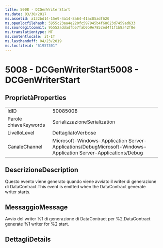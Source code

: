 ```yaml
---
title: 5008 - DCGenWriterStart
ms.date: 03/30/2017
ms.assetid: a132bd14-15e9-4a14-8a64-41ac85adf620
ms.openlocfilehash: 5955c23aa4e220fc597945b4f68623d7459ad633
ms.sourcegitcommit: 9b552addadfb57fab0b9e7852ed4f1f1b8a42f8e
ms.translationtype: MT
ms.contentlocale: it-IT
ms.lasthandoff: 04/23/2019
ms.locfileid: "61957301"
---
```

# <a name="5008---dcgenwriterstart"></a><span data-ttu-id="88852-102">5008 - DCGenWriterStart</span><span class="sxs-lookup"><span data-stu-id="88852-102">5008 - DCGenWriterStart</span></span>
## <a name="properties"></a><span data-ttu-id="88852-103">Proprietà</span><span class="sxs-lookup"><span data-stu-id="88852-103">Properties</span></span>  
  
|||  
|-|-|  
|<span data-ttu-id="88852-104">Id</span><span class="sxs-lookup"><span data-stu-id="88852-104">ID</span></span>|<span data-ttu-id="88852-105">5008</span><span class="sxs-lookup"><span data-stu-id="88852-105">5008</span></span>|  
|<span data-ttu-id="88852-106">Parole chiave</span><span class="sxs-lookup"><span data-stu-id="88852-106">Keywords</span></span>|<span data-ttu-id="88852-107">Serializzazione</span><span class="sxs-lookup"><span data-stu-id="88852-107">Serialization</span></span>|  
|<span data-ttu-id="88852-108">Livello</span><span class="sxs-lookup"><span data-stu-id="88852-108">Level</span></span>|<span data-ttu-id="88852-109">Dettagliato</span><span class="sxs-lookup"><span data-stu-id="88852-109">Verbose</span></span>|  
|<span data-ttu-id="88852-110">Canale</span><span class="sxs-lookup"><span data-stu-id="88852-110">Channel</span></span>|<span data-ttu-id="88852-111">Microsoft-Windows-Application Server-Applications/Debug</span><span class="sxs-lookup"><span data-stu-id="88852-111">Microsoft-Windows-Application Server-Applications/Debug</span></span>|  
  
## <a name="description"></a><span data-ttu-id="88852-112">Descrizione</span><span class="sxs-lookup"><span data-stu-id="88852-112">Description</span></span>  
 <span data-ttu-id="88852-113">Questo evento viene generato quando viene avviato il writer di generazione di DataContract.</span><span class="sxs-lookup"><span data-stu-id="88852-113">This event is emitted when the DataContract generate writer starts.</span></span>  
  
## <a name="message"></a><span data-ttu-id="88852-114">Messaggio</span><span class="sxs-lookup"><span data-stu-id="88852-114">Message</span></span>  
 <span data-ttu-id="88852-115">Avvio del writer %1 di generazione di DataContract per %2.</span><span class="sxs-lookup"><span data-stu-id="88852-115">DataContract generate %1 writer for %2 start.</span></span>  
  
## <a name="details"></a><span data-ttu-id="88852-116">Dettagli</span><span class="sxs-lookup"><span data-stu-id="88852-116">Details</span></span>
